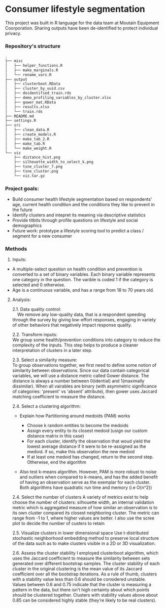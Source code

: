 # Consumer lifestyle segmentation

This project was built in R language for the data team at Moutain Equipment Coorporation. Sharing outputs have been de-identified to protect individual privacy.

### Repository's structure

```bash
.
├── misc
│   ├── helper_functions.R
│   ├── make_marginals.R
│   └── rename_vars.R
├── output
│   ├── clusterboot.RData
│   ├── cluster_by_uuid.csv
│   ├── deidentified_train.rds
│   ├── demo_profiling_variables_by_cluster.xlsx
│   ├── gower_mat.RData
│   ├── results.xlsx
│   └── train.rds
├── README.md
├── settings.R
├── src
│   ├── clean_data.R
│   ├── create_models.R
│   ├── make_tab_2.R
│   ├── make_tab.R
│   └── make_weight.R
└── viz
    ├── distance_hist.png
    ├── silhouette_width_to_select_k.png
    ├── tsne_cluster_7.png
    ├── tsne_cluster.png
    └── viz.tar.gz
```

### Project goals: 
- Build consumer health lifestyle segmentation based on respondents' age, current health condition and the conditions they like to prevent in the future
- Identify clusters and intepret its meaning via descriptive statistics
- Provide titbits through profile questions on lifestyle and social demographics
- Future work: prototype a lifestyle scoring tool to predict a class / segment for a new consumer

### Methods
1. Inputs:
  - A multiple-select question on health condition and prevention is converted to a set of binary variables. Each binary variable represents one category in the question. The varible is coded 1 if the category is selected and 0 otherwise. 
  - Age is a continuous variable, and has a range from 18 to 70 years old. 

2. Analysis:

   2.1. Data quality control: <br/>
   &nbsp;&nbsp;&nbsp; We remove any low-quality data, that is a respondent speeding through the survey by giving low-effort responses, engaging in variety of other behaviors that negatively impact response quality.

   2.2. Transform inputs: <br/>
   We group some health/prevention conditions into category to reduce the complexity of the inputs. This step helps to produce a cleaner interpretation of clusters in a later step. 
   
   2.3. Select a similarity measure: <br/>
   To group observations together, we first need to define some notion of similarity between observations. Since our data contain categorical variables, we will use a distance metric called Gower distance. The distance is always a number between 0(idential) and 1(maximally dissimilar). When all vairables are binary (with asymmetric significance of categories: 'present' vs 'absent' attribute), then gower uses Jaccard matching coefficient to measure the distance.  
  
   2.4. Select a clustering algorithm: 
     * Explain how Partitioning around medoids (PAM) works
       + Choose k random entities to become the medoids
       + Assign every entity to its closest medoid (usign our custom distance matrix in this case)
       + For each cluster, identify the observation that woud yield the lowest average distance if it were to be re-assigned as the medoid. if so, make this observation the new medoid
       + If at least one medoid has changed, return to the second step. Otherwise, end the algorithm

     * Also test k-means algorithm. However, PAM is more robust to noise and outliers when compared to k-means, and has the added benefit of having an observation serve as the exemplar for each cluster. Both algorithms have quadratic run time and memory (i.e O(n^2))
      
   2.4. Select the number of clusters
   A variety of metrics exist to help choose the number of clusters: silhouette width, an internal validation metric which is aggregated measure of how similar an observation is to its own cluster compared its closest neighboring cluster. The metric can range from -1 to 1, where higher values are better. I also use the scree plot to decide the number of custers to retain
  
   2.5. Visualize clusters in lower dimensional space
   Use t-distributed stochastic neighborhood embedding method to preserve local structure of the data such as to make clusters visible in a 2D or 3D visualization. 

   2.6. Assess the cluster stability
   I employed clusterboot algorithm, which uses the Jaccard coefficient to measure the similarity between sets generated over different bootstrap samples. The cluster stability of each cluster in the original clustering is the mean value of its Jaccard coefficient over all the bootstrap iterations. As a rule of thumb, clusters with a stability value less than 0.6 should be considered unstable. Values between 0.6 and 0.75 indicate that the cluster is measuring a pattern in the data, but there isn’t high certainty about which points should be clustered together. Clusters with stability values above about 0.85 can be considered highly stable (they’re likely to be real clusters).